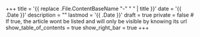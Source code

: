 +++
title = '{{ replace .File.ContentBaseName "-" " " | title }}'
date = '{{ .Date }}'
description = ""
lastmod = '{{ .Date }}'
draft = true
private = false # If true, the article wont be listed and will only be visible by knowing its url
show_table_of_contents = true
show_right_bar = true
+++
